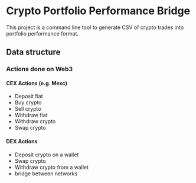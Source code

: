 
# Crypto Portfolio Performance Bridge

This project is a command line tool to generate CSV of crypto trades into portfolio performance format.


## Data structure

### Actions done on Web3

#### CEX Actions (e.g. Mexc)
- Deposit fiat
- Buy crypto
- Sell crypto
- Withdraw fiat
- Withdraw crypto 
- Swap crypto 

#### DEX Actions
- Deposit crypto on a wallet
- Swap crypto
- Withdraw crypto from a wallet
- bridge between networks

